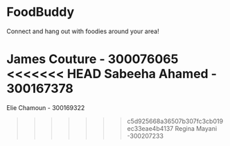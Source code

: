 # FoodBuddy
Connect and hang out with foodies around your area!

James Couture - 300076065
<<<<<<< HEAD
Sabeeha Ahamed -  300167378
=======
Elie Chamoun - 300169322
>>>>>>> c5d925668a36507b307fc3cb019ec33eae4b4137
Regina Mayani -300207233

